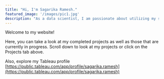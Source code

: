 ```yaml
---
title: "Hi, I'm Sagarika Ramesh."
featured_image: '/images/pic1.jpg'
description: "As a data scientist, I am passionate about utilizing my skills to solve business problems and drive value for organizations by enabling data-driven decision-making. I believe that data has the power to unlock valuable insights and drive meaningful impact, and I am excited to apply my expertise to help businesses achieve their goals."
---
```

Welcome to my website! 

Here, you can take a look at my completed projects as well as those that are currently in progress.
Scroll down to look at my projects or click on the Projects tab above.

Also, explore my Tableau profile [https://public.tableau.com/app/profile/sagarika.ramesh](https://public.tableau.com/app/profile/sagarika.ramesh)

